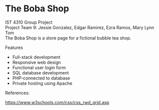 # The Boba Shop

IST 4310 Group Project\
Project Team 9: Jessie Gonzalez, Edgar Ramirez, Ezra Ramos, Mary Lynn Tom \
The Boba Shop is a store page for a fictional bubble tea shop.

Features
* Full-stack development
* Responsive web design
* Functional user login form
* SQL database development
* PHP-connected to database
* Private hosting using Apache

References:

https://www.w3schools.com/css/css_rwd_grid.asp
